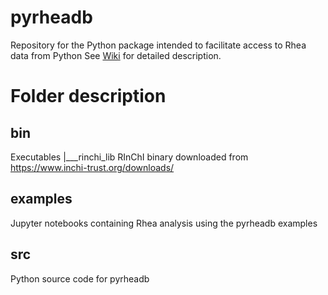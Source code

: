 # pyrheadb
Repository for the Python package intended to facilitate access to Rhea data from Python
See [Wiki](https://github.com/sib-swiss/pyrheadb/wiki) for detailed description.

# Folder description
## bin
Executables
|___rinchi_lib
    RInChI binary downloaded from https://www.inchi-trust.org/downloads/

## examples
Jupyter notebooks containing Rhea analysis using the pyrheadb examples

## src
Python source code for pyrheadb